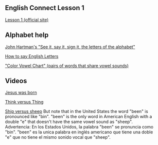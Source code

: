 ## English Connect Lesson 1 
<a href="https://rise.articulate.com/share/itxCd1fxmvi8vmPwszG1As-C3eOBBLSA#/lessons/stOm3vVUKm91WkU-Y1UlTDFoxZM1q4lK">Lesson 1 (official site)</a>


## Alphabet help 

<a href="https://youtu.be/WP1blVh1ZQM?si=qqVBvgDL86h90BdQ">John Hartman's "See it, say it, sign it, the letters of the alphabet"</a>

<a href="https://youtu.be/MvNdsUJDphU?si=PpEx7NuE_kF0c32u&t=99">How to say English Letters</a>

<a href="https://americanenglish.state.gov/resources/color-vowel-chart">"Color Vowel Chart" (pairs of words that share vowel sounds)</a>


## Videos

<a href="https://www.churchofjesuschrist.org/study/manual/new-testament-stories-for-young-readers/24-jesus-was-born?lang=eng">Jesus was born</a>

<a href="https://www.youtube.com/watch?v=PtGQnPlK_Ac&t">Think versus Thing</a>

<a href="https://youtu.be/I0PjmQDZKoI?si=8bvUjOfecK8A-YAc">Ship versus sheep</a> But note that in the United States the word "been" is pronounced like "bin". "been" is the only word in American English with a double "e" that doesn't have the same vowel sound as "sheep". 
Advertencia: En los Estados Unidos, la palabra "been" se pronuncia como "bin". "been" es la unica palabra en inglés americano que tiene una doble "e" que no tiene el mismo sonido vocal que "sheep".
